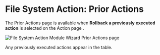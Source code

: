 # File System Action: Prior Actions

The Prior Actions page is available when __Rollback a previously executed action__ is selected on the Action page .

![File System Action Module Wizard Prior Actions page](/img/product_docs/accessanalyzer/enterpriseauditor/admin/action/filesystem/prioractions.webp)

Any previously executed actions appear in the table.
